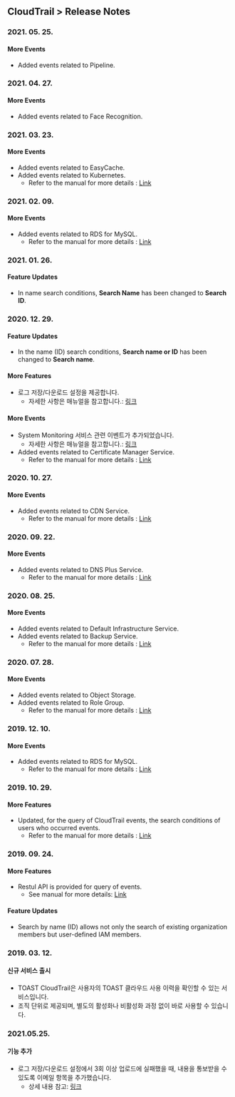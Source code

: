 
## CloudTrail > Release Notes

### 2021. 05. 25.
#### More Events
* Added events related to Pipeline.

### 2021. 04. 27.
#### More Events
* Added events related to Face Recognition.

### 2021. 03. 23.
#### More Events
* Added events related to EasyCache.
* Added events related to Kubernetes.
  * Refer to the manual for more details : [Link](/CloudTrail/en/event-list/)

### 2021. 02. 09.
#### More Events
* Added events related to RDS for MySQL.
  * Refer to the manual for more details : [Link](/CloudTrail/en/event-list/)

### 2021. 01. 26.
#### Feature Updates
* In name search conditions, **Search Name** has been changed to **Search ID**.

### 2020. 12. 29.
#### Feature Updates
* In the name (ID) search conditions, **Search name or ID** has been changed to **Search name**.

#### More Features
* 로그 저장/다운로드 설정을 제공합니다.
    * 자세한 사항은 매뉴얼을 참고합니다.: [링크](/CloudTrail/ko/console-guide/)
  
#### More Events
* System Monitoring 서비스 관련 이벤트가 추가되었습니다.
    * 자세한 사항은 매뉴얼을 참고합니다.: [링크](/CloudTrail/ko/event-list/)
* Added events related to Certificate Manager Service.
    * Refer to the manual for more details : [Link](/CloudTrail/en/event-list/)

### 2020. 10. 27.
#### More Events
* Added events related to CDN Service.
    * Refer to the manual for more details : [Link](/CloudTrail/en/event-list/)

### 2020. 09. 22.
#### More Events
* Added events related to DNS Plus Service.
    * Refer to the manual for more details : [Link](/CloudTrail/en/event-list/)

### 2020. 08. 25.
#### More Events
* Added events related to Default Infrastructure Service.
* Added events related to Backup Service.
    * Refer to the manual for more details : [Link](/CloudTrail/en/event-list/)
    
### 2020. 07. 28.
#### More Events
* Added events related to Object Storage.  
* Added events related to Role Group.  
    * Refer to the manual for more details : [Link](/CloudTrail/en/event-list/)
 
### 2019. 12. 10.
#### More Events
* Added events related to RDS for MySQL.  
    * Refer to the manual for more details : [Link](/CloudTrail/en/event-list/)

### 2019. 10. 29.
#### More Features
* Updated, for the query of CloudTrail events, the search conditions of users who occurred events.
    * Refer to the manual for more details : [Link](/CloudTrail/en/api-guide/)

### 2019. 09. 24. 
#### More Features 
* Restul API is provided for query of events. 
    * See manual for more details: [Link](/CloudTrail/en/api-guide/)
    
#### Feature Updates
* Search by name (ID) allows not only the search of existing organization members but user-defined IAM members.

### 2019. 03. 12.
#### 신규 서비스 출시
* TOAST CloudTrail은 사용자의 TOAST 클라우드 사용 이력을 확인할 수 있는 서비스입니다.
* 조직 단위로 제공되며, 별도의 활성화나 비활성화 과정 없이 바로 사용할 수 있습니다.

### 2021.05.25.
#### 기능 추가
* 로그 저장/다운로드 설정에서 3회 이상 업로드에 실패했을 때, 내용을 통보받을 수 있도록 이메일 항목을 추가했습니다.
    * 상세 내용 참고: [링크](/CloudTrail/ko/console-guide/)